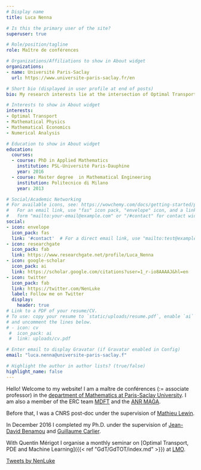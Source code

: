 ```yaml
---
# Display name
title: Luca Nenna

# Is this the primary user of the site?
superuser: true

# Role/position/tagline
role: Maître de conférences

# Organizations/Affiliations to show in About widget
organizations:
- name: Université Paris-Saclay
  url: https://www.universite-paris-saclay.fr/en

# Short bio (displayed in user profile at end of posts)
bio: My research interests lie at the intersection of Optimal Transport, Mathematical Physics, Mathematical Economics and Numerical Analysi

# Interests to show in About widget
interests:
- Optimal Transport
- Mathematical Physics
- Mathematical Economics
- Numerical Analysis

# Education to show in About widget
education:
  courses:
  - course: PhD in Applied Mathematics
    institution: PSL-Université Paris-Dauphine
    year: 2016
  - course: Master degree  in Mathematical Engineering
    institution: Politecnico di Milano
    year: 2013

# Social/Academic Networking
# For available icons, see: https://wowchemy.com/docs/getting-started/page-builder/#icons
#   For an email link, use "fas" icon pack, "envelope" icon, and a link in the
#   form "mailto:your-email@example.com" or "/#contact" for contact widget.
social:
- icon: envelope
  icon_pack: fas
  link: '#contact'  # For a direct email link, use "mailto:test@example.org".
- icon: researchgate
  icon_pack: fab
  link: https://www.researchgate.net/profile/Luca_Nenna
- icon: google-scholar
  icon_pack: ai
  link: https://scholar.google.com/citations?user=1_r-io8AAAAJ&hl=en
- icon: twitter
  icon_pack: fab
  link: https://twitter.com/NenLuke
  label: Follow me on Twitter
  display:
    header: true
# Link to a PDF of your resume/CV.
# To use: copy your resume to `static/uploads/resume.pdf`, enable `ai` icons in `params.toml`, 
# and uncomment the lines below.
# - icon: cv
 #  icon_pack: ai
 #  link: uploads/cv.pdf

# Enter email to display Gravatar (if Gravatar enabled in Config)
email: "luca.nenna@universite-paris-saclay.f"

# Highlight the author in author lists? (true/false)
highlight_name: false
---
```


Hello! Welcome to my website!
I am a maître de conférences (:= associate professor) in the [department of Mathematics at Paris-Saclay University](https://www.imo.universite-paris-saclay.fr/en/).
I am also a member of the ERC team [MDFT](https://www.ceremade.dauphine.fr/~lewin/mdft.html) and the [ANR MAGA](http://quentin.mrgt.fr/projects/maga/index.html#members).

Before that, I was a CNRS post-doc under the supervision of [Mathieu Lewin](https://www.ceremade.dauphine.fr/%7Elewin/).

In December 2016 I completed my Ph.D. under the supervision of [Jean-David Benamou](https://who.rocq.inria.fr/Jean-David.Benamou/) and [Guillaume Carlier](https://www.ceremade.dauphine.fr/~carlier/).

With Quentin Mérigot I organise a monthly seminar on [Optimal Transport, PDE and Machine Learning]({{< ref "GdT/GdTOT/index.md" >}}) at [LMO](https://www.imo.universite-paris-saclay.fr/en/). 

<a class="twitter-timeline" data-height="300" data-theme="light" href="https://twitter.com/NenLuke?ref_src=twsrc%5Etfw">Tweets by NenLuke</a> <script async src="https://platform.twitter.com/widgets.js" charset="utf-8"></script>